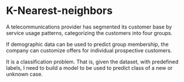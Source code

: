 # K-Nearest-neighbors
A telecommunications provider has segmented its customer base by service usage patterns, categorizing the customers into four groups. 

If demographic data can be used to predict group membership, the company can customize offers for individual prospective customers. 

It is a classification problem. That is, given the dataset, with predefined labels, I need to build a model to be used to predict class of a new or unknown case.
